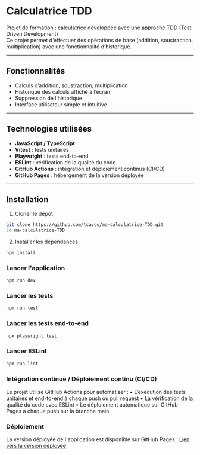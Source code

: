 # Calculatrice TDD

Projet de formation : calculatrice développée avec une approche TDD (Test Driven Development)  
Ce projet permet d’effectuer des opérations de base (addition, soustraction, multiplication) avec une fonctionnalité d’historique.

---

## Fonctionnalités

- Calculs d’addition, soustraction, multiplication
- Historique des calculs affiché à l’écran
- Suppression de l’historique
- Interface utilisateur simple et intuitive

---

## Technologies utilisées

- **JavaScript / TypeScript**
- **Vitest** : tests unitaires
- **Playwright** : tests end-to-end
- **ESLint** : vérification de la qualité du code
- **GitHub Actions** : intégration et déploiement continus (CI/CD)
- **GitHub Pages** : hébergement de la version déployée

---

## Installation

1. Cloner le dépôt
```bash
git clone https://github.com/tsavou/ma-calculatrice-TDD.git
cd ma-calculatrice-TDD
```

2.	Installer les dépendances
```bash
npm install
```

### Lancer l'application
```bash
npm run dev
```

### Lancer les tests
```bash
npm run test
```

### Lancer les tests end-to-end
```bash
npx playwright test
```

### Lancer ESLint
```bash
npm run lint
```

### Intégration continue / Déploiement continu (CI/CD)
Le projet utilise GitHub Actions pour automatiser :
•	L’exécution des tests unitaires et end-to-end à chaque push ou pull request
•	La vérification de la qualité du code avec ESLint
•	Le déploiement automatique sur GitHub Pages à chaque push sur la branche main

### Déploiement
La version déployée de l'application est disponible sur GitHub Pages : [Lien vers la version déployée](https://tsavou.github.io/ma-calculatrice-TDD/)